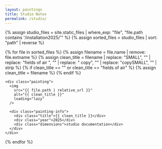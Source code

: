 ```yaml
---
layout: paintings
title: Studio Notes
permalink: /studio/
---
```


{% assign studio_files = site.static_files | where_exp: "file", "file.path contains '/installation2025/'" %}
{% assign sorted_files = studio_files | sort: "path" | reverse %}

<div class="gallery">
  {% for file in sorted_files %}
    {% assign filename = file.name | remove: file.extname %}
    {% assign clean_title = filename | replace: "SMALL", "" | replace: "fields of air ", "" | replace: " copy", "" | replace: "copySMALL", "" | strip %}
    {% if clean_title == "" or clean_title == "fields of air" %}
      {% assign clean_title = filename %}
    {% endif %}
    
    <div class="painting">
      <img 
        src="{{ file.path | relative_url }}" 
        alt="{{ clean_title }}" 
        loading="lazy"
      />
      
      <div class="painting-info">
        <div class="title">{{ clean_title }}</div>
        <div class="year">2025</div>
        <div class="dimensions">studio documentation</div>
      </div>
    </div>
  {% endfor %}
</div>